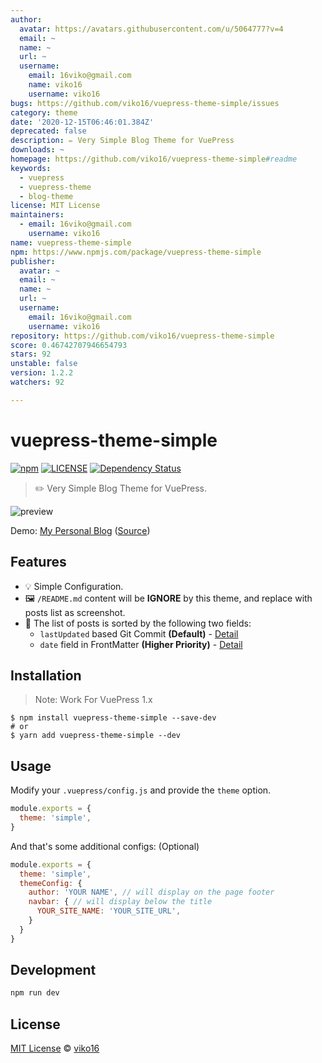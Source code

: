 ```yaml
---
author:
  avatar: https://avatars.githubusercontent.com/u/5064777?v=4
  email: ~
  name: ~
  url: ~
  username:
    email: 16viko@gmail.com
    name: viko16
    username: viko16
bugs: https://github.com/viko16/vuepress-theme-simple/issues
category: theme
date: '2020-12-15T06:46:01.384Z'
deprecated: false
description: ✏️ Very Simple Blog Theme for VuePress
downloads: ~
homepage: https://github.com/viko16/vuepress-theme-simple#readme
keywords:
  - vuepress
  - vuepress-theme
  - blog-theme
license: MIT License
maintainers:
  - email: 16viko@gmail.com
    username: viko16
name: vuepress-theme-simple
npm: https://www.npmjs.com/package/vuepress-theme-simple
publisher:
  avatar: ~
  email: ~
  name: ~
  url: ~
  username:
    email: 16viko@gmail.com
    username: viko16
repository: https://github.com/viko16/vuepress-theme-simple
score: 0.46742707946654793
stars: 92
unstable: false
version: 1.2.2
watchers: 92

---
```


# vuepress-theme-simple

[![npm](https://img.shields.io/npm/v/vuepress-theme-simple.svg)](https://www.npmjs.com/package/vuepress-theme-simple)
[![LICENSE](https://img.shields.io/npm/l/vuepress-theme-simple.svg)](https://github.com/viko16/vuepress-theme-simple/blob/master/LICENSE)
[![Dependency Status](https://david-dm.org/viko16/vuepress-theme-simple.svg?theme=shields.io)](https://david-dm.org/viko16/vuepress-theme-simple)

> ✏️ Very Simple Blog Theme for VuePress.

![preview](https://user-images.githubusercontent.com/5064777/52162728-51198680-2713-11e9-9546-e737600be782.png)

Demo: [My Personal Blog](https://ukn.me/) ([Source](https://github.com/viko16/vuepress-blog))

## Features
- 💡 Simple Configuration.
- 🖼️ `/README.md` content will be **IGNORE** by this theme, and replace with posts list as screenshot.
- 📅 The list of posts is sorted by the following two fields:
  - `lastUpdated` based Git Commit **(Default)** - [Detail](https://vuepress.vuejs.org/theme/default-theme-config.html#last-updated)
  - `date` field in FrontMatter **(Higher Priority)** - [Detail](https://vuepress.vuejs.org/guide/frontmatter.html)

## Installation

> Note: Work For VuePress 1.x

```shell
$ npm install vuepress-theme-simple --save-dev
# or
$ yarn add vuepress-theme-simple --dev
```

## Usage

Modify your `.vuepress/config.js` and provide the `theme` option.

```js
module.exports = {
  theme: 'simple',
}
```

And that's some additional configs: (Optional) 
```js
module.exports = {
  theme: 'simple',
  themeConfig: {
    author: 'YOUR NAME', // will display on the page footer
    navbar: { // will display below the title
      YOUR_SITE_NAME: 'YOUR_SITE_URL',
    }
  }
}
```

## Development

```sh
npm run dev
```

## License

[MIT License](https://opensource.org/licenses/MIT) © [viko16](https://github.com/viko16)
